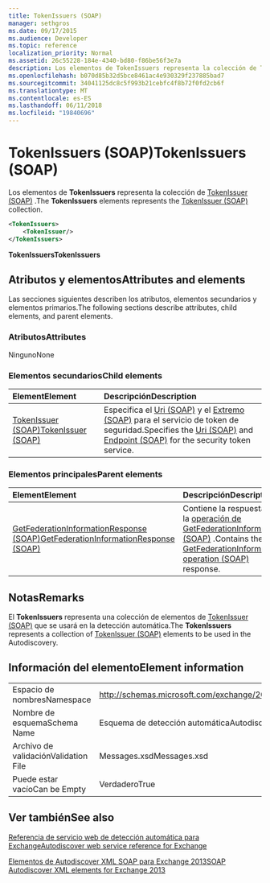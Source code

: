 ```yaml
---
title: TokenIssuers (SOAP)
manager: sethgros
ms.date: 09/17/2015
ms.audience: Developer
ms.topic: reference
localization_priority: Normal
ms.assetid: 26c55228-184e-4340-bd80-f86be56f3e7a
description: Los elementos de TokenIssuers representa la colección de TokenIssuer (SOAP).
ms.openlocfilehash: b070d85b32d5bce8461ac4e930329f237885bad7
ms.sourcegitcommit: 34041125dc8c5f993b21cebfc4f8b72f0fd2cb6f
ms.translationtype: MT
ms.contentlocale: es-ES
ms.lasthandoff: 06/11/2018
ms.locfileid: "19840696"
---
```

# <a name="tokenissuers-soap"></a><span data-ttu-id="0e71b-103">TokenIssuers (SOAP)</span><span class="sxs-lookup"><span data-stu-id="0e71b-103">TokenIssuers (SOAP)</span></span>

<span data-ttu-id="0e71b-104">Los elementos de **TokenIssuers** representa la colección de [TokenIssuer (SOAP)](tokenissuer-soap.md) .</span><span class="sxs-lookup"><span data-stu-id="0e71b-104">The **TokenIssuers** elements represents the [TokenIssuer (SOAP)](tokenissuer-soap.md) collection.</span></span> 
  
```XML
<TokenIssuers>
    <TokenIssuer/>
</TokenIssuers>
```

 <span data-ttu-id="0e71b-105">**TokenIssuers**</span><span class="sxs-lookup"><span data-stu-id="0e71b-105">**TokenIssuers**</span></span>
## <a name="attributes-and-elements"></a><span data-ttu-id="0e71b-106">Atributos y elementos</span><span class="sxs-lookup"><span data-stu-id="0e71b-106">Attributes and elements</span></span>

<span data-ttu-id="0e71b-107">Las secciones siguientes describen los atributos, elementos secundarios y elementos primarios.</span><span class="sxs-lookup"><span data-stu-id="0e71b-107">The following sections describe attributes, child elements, and parent elements.</span></span>
  
### <a name="attributes"></a><span data-ttu-id="0e71b-108">Atributos</span><span class="sxs-lookup"><span data-stu-id="0e71b-108">Attributes</span></span>

<span data-ttu-id="0e71b-109">Ninguno</span><span class="sxs-lookup"><span data-stu-id="0e71b-109">None</span></span>
  
### <a name="child-elements"></a><span data-ttu-id="0e71b-110">Elementos secundarios</span><span class="sxs-lookup"><span data-stu-id="0e71b-110">Child elements</span></span>

|<span data-ttu-id="0e71b-111">**Element**</span><span class="sxs-lookup"><span data-stu-id="0e71b-111">**Element**</span></span>|<span data-ttu-id="0e71b-112">**Descripción**</span><span class="sxs-lookup"><span data-stu-id="0e71b-112">**Description**</span></span>|
|:-----|:-----|
|[<span data-ttu-id="0e71b-113">TokenIssuer (SOAP)</span><span class="sxs-lookup"><span data-stu-id="0e71b-113">TokenIssuer (SOAP)</span></span>](tokenissuer-soap.md) <br/> |<span data-ttu-id="0e71b-114">Especifica el [Uri (SOAP)](uri-soap.md) y el [Extremo (SOAP)](endpoint-soap.md) para el servicio de token de seguridad.</span><span class="sxs-lookup"><span data-stu-id="0e71b-114">Specifies the [Uri (SOAP)](uri-soap.md) and [Endpoint (SOAP)](endpoint-soap.md) for the security token service.</span></span>  <br/> |
   
### <a name="parent-elements"></a><span data-ttu-id="0e71b-115">Elementos principales</span><span class="sxs-lookup"><span data-stu-id="0e71b-115">Parent elements</span></span>

|<span data-ttu-id="0e71b-116">**Element**</span><span class="sxs-lookup"><span data-stu-id="0e71b-116">**Element**</span></span>|<span data-ttu-id="0e71b-117">**Descripción**</span><span class="sxs-lookup"><span data-stu-id="0e71b-117">**Description**</span></span>|
|:-----|:-----|
|[<span data-ttu-id="0e71b-118">GetFederationInformationResponse (SOAP)</span><span class="sxs-lookup"><span data-stu-id="0e71b-118">GetFederationInformationResponse (SOAP)</span></span>](getfederationinformationresponse-soap.md) <br/> |<span data-ttu-id="0e71b-119">Contiene la respuesta de la [operación de GetFederationInformation (SOAP)](getfederationinformation-operation-soap.md) .</span><span class="sxs-lookup"><span data-stu-id="0e71b-119">Contains the [GetFederationInformation operation (SOAP)](getfederationinformation-operation-soap.md) response.</span></span>  <br/> |
   
## <a name="remarks"></a><span data-ttu-id="0e71b-120">Notas</span><span class="sxs-lookup"><span data-stu-id="0e71b-120">Remarks</span></span>

<span data-ttu-id="0e71b-121">El **TokenIssuers** representa una colección de elementos de [TokenIssuer (SOAP)](tokenissuer-soap.md) que se usará en la detección automática.</span><span class="sxs-lookup"><span data-stu-id="0e71b-121">The **TokenIssuers** represents a collection of [TokenIssuer (SOAP)](tokenissuer-soap.md) elements to be used in the Autodiscovery.</span></span> 
  
## <a name="element-information"></a><span data-ttu-id="0e71b-122">Información del elemento</span><span class="sxs-lookup"><span data-stu-id="0e71b-122">Element information</span></span>

|||
|:-----|:-----|
|<span data-ttu-id="0e71b-123">Espacio de nombres</span><span class="sxs-lookup"><span data-stu-id="0e71b-123">Namespace</span></span>  <br/> |http://schemas.microsoft.com/exchange/2010/Autodiscover  <br/> |
|<span data-ttu-id="0e71b-124">Nombre de esquema</span><span class="sxs-lookup"><span data-stu-id="0e71b-124">Schema Name</span></span>  <br/> |<span data-ttu-id="0e71b-125">Esquema de detección automática</span><span class="sxs-lookup"><span data-stu-id="0e71b-125">Autodiscover schema</span></span>  <br/> |
|<span data-ttu-id="0e71b-126">Archivo de validación</span><span class="sxs-lookup"><span data-stu-id="0e71b-126">Validation File</span></span>  <br/> |<span data-ttu-id="0e71b-127">Messages.xsd</span><span class="sxs-lookup"><span data-stu-id="0e71b-127">Messages.xsd</span></span>  <br/> |
|<span data-ttu-id="0e71b-128">Puede estar vacío</span><span class="sxs-lookup"><span data-stu-id="0e71b-128">Can be Empty</span></span>  <br/> |<span data-ttu-id="0e71b-129">Verdadero</span><span class="sxs-lookup"><span data-stu-id="0e71b-129">True</span></span>  <br/> |
   
## <a name="see-also"></a><span data-ttu-id="0e71b-130">Ver también</span><span class="sxs-lookup"><span data-stu-id="0e71b-130">See also</span></span>



[<span data-ttu-id="0e71b-131">Referencia de servicio web de detección automática para Exchange</span><span class="sxs-lookup"><span data-stu-id="0e71b-131">Autodiscover web service reference for Exchange</span></span>](autodiscover-web-service-reference-for-exchange.md)
  
[<span data-ttu-id="0e71b-132">Elementos de Autodiscover XML SOAP para Exchange 2013</span><span class="sxs-lookup"><span data-stu-id="0e71b-132">SOAP Autodiscover XML elements for Exchange 2013</span></span>](soap-autodiscover-xml-elements-for-exchange-2013.md)


